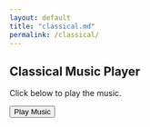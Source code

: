 ```yaml
---
layout: default
title: "classical.md"
permalink: /classical/
---
```


## Classical Music Player

Click below to play the music.

<audio id="bg-music" loop>
  <source src="/assets/music/Piano_Concerto_No_21_in_C_Major.mp3" type="audio/mpeg">
  Your browser does not support the audio element.
</audio>

<button onclick="document.getElementById('bg-music').play()">Play Music</button>

